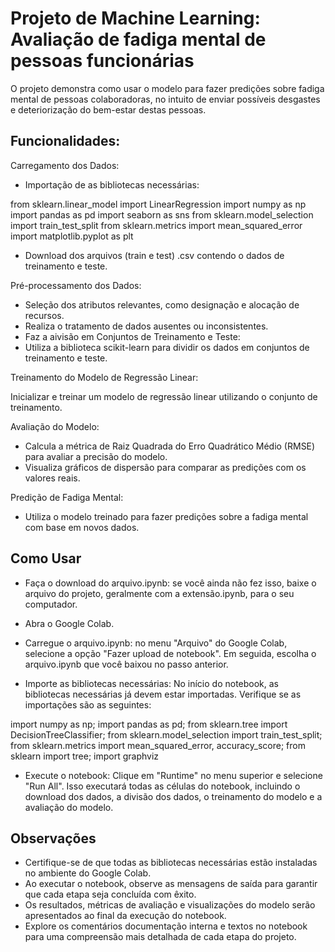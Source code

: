 # Projeto de Machine Learning: Avaliação de fadiga mental de pessoas funcionárias

O projeto demonstra como usar o modelo para fazer predições sobre fadiga mental de pessoas colaboradoras, no intuito de enviar possíveis desgastes e deteriorização do bem-estar destas pessoas.

## Funcionalidades:

Carregamento dos Dados:

- Importação de  as bibliotecas necessárias:

from sklearn.linear_model import LinearRegression
import numpy as np
import pandas as pd
import seaborn as sns
from sklearn.model_selection import train_test_split
from sklearn.metrics import mean_squared_error
import matplotlib.pyplot as plt

- Download dos arquivos (train e test) .csv contendo o dados de treinamento e teste.

Pré-processamento dos Dados:

- Seleção dos atributos relevantes, como designação e  alocação de recursos.
- Realiza o tratamento de dados ausentes ou inconsistentes.
-  Faz a aivisão em Conjuntos de Treinamento e Teste:
- Utiliza a biblioteca scikit-learn para dividir os dados em conjuntos de treinamento e teste.

Treinamento do Modelo de Regressão Linear:

Inicializar e treinar um modelo de regressão linear utilizando o conjunto de treinamento.

Avaliação do Modelo:

- Calcula a métrica de Raiz Quadrada do Erro Quadrático Médio (RMSE) para avaliar a precisão do modelo.
- Visualiza gráficos de dispersão para comparar as predições com os valores reais.

Predição de Fadiga Mental:

- Utiliza o modelo treinado para fazer predições sobre a fadiga mental com base em novos dados.

## Como Usar

- Faça o download do arquivo.ipynb: se você ainda não fez isso, baixe o arquivo do projeto, geralmente com a extensão.ipynb, para o seu computador.
- Abra o Google Colab.
- Carregue o arquivo.ipynb: no menu "Arquivo" do Google Colab, selecione a opção "Fazer upload de notebook". Em seguida, escolha o arquivo.ipynb que você baixou no passo anterior.

- Importe as bibliotecas necessárias: No início do notebook, as bibliotecas necessárias já devem estar importadas. Verifique se as importações são as seguintes:

import numpy as np;
import pandas as pd;
from sklearn.tree import DecisionTreeClassifier;
from sklearn.model_selection import train_test_split;
from sklearn.metrics import mean_squared_error, accuracy_score;
from sklearn import tree;
import graphviz

- Execute o notebook: Clique em "Runtime" no menu superior e selecione "Run All". Isso executará todas as células do notebook, incluindo o download dos dados, a divisão dos dados, o treinamento do modelo e a avaliação do modelo.



## Observações

- Certifique-se de que todas as bibliotecas necessárias estão instaladas no ambiente do Google Colab.
- Ao executar o notebook, observe as mensagens de saída para garantir que cada etapa seja concluída com êxito.
- Os resultados, métricas de avaliação e visualizações do modelo serão apresentados ao final da execução do notebook.
- Explore os comentários documentação interna e textos no notebook para uma compreensão mais detalhada de cada etapa do projeto.
